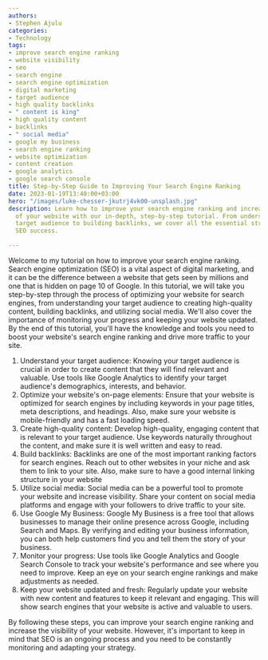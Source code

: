 ```yaml
---
authors:
- Stephen Ajulu
categories:
- Technology
tags:
- improve search engine ranking
- website visibility
- seo
- search engine
- search engine optimization
- digital marketing
- target audience
- high quality backlinks
- " content is king"
- high quality content
- backlinks
- " social media"
- google my business
- search engine ranking
- website optimization
- content creation
- google analytics
- google search console
title: Step-by-Step Guide to Improving Your Search Engine Ranking
date: 2023-01-19T13:40:00+03:00
hero: "/images/luke-chesser-jkutrj4vk00-unsplash.jpg"
description: Learn how to improve your search engine ranking and increase visibility
  of your website with our in-depth, step-by-step tutorial. From understanding your
  target audience to building backlinks, we cover all the essential strategies for
  SEO success.

---
```

Welcome to my tutorial on how to improve your search engine ranking. Search engine optimization (SEO) is a vital aspect of digital marketing, and it can be the difference between a website that gets seen by millions and one that is hidden on page 10 of Google. In this tutorial, we will take you step-by-step through the process of optimizing your website for search engines, from understanding your target audience to creating high-quality content, building backlinks, and utilizing social media. We'll also cover the importance of monitoring your progress and keeping your website updated. By the end of this tutorial, you'll have the knowledge and tools you need to boost your website's search engine ranking and drive more traffic to your site.

1. Understand your target audience: Knowing your target audience is crucial in order to create content that they will find relevant and valuable. Use tools like Google Analytics to identify your target audience's demographics, interests, and behavior.
2. Optimize your website's on-page elements: Ensure that your website is optimized for search engines by including keywords in your page titles, meta descriptions, and headings. Also, make sure your website is mobile-friendly and has a fast loading speed.
3. Create high-quality content: Develop high-quality, engaging content that is relevant to your target audience. Use keywords naturally throughout the content, and make sure it is well written and easy to read.
4. Build backlinks: Backlinks are one of the most important ranking factors for search engines. Reach out to other websites in your niche and ask them to link to your site. Also, make sure to have a good internal linking structure in your website
5. Utilize social media: Social media can be a powerful tool to promote your website and increase visibility. Share your content on social media platforms and engage with your followers to drive traffic to your site.
6. Use Google My Business: Google My Business is a free tool that allows businesses to manage their online presence across Google, including Search and Maps. By verifying and editing your business information, you can both help customers find you and tell them the story of your business.
7. Monitor your progress: Use tools like Google Analytics and Google Search Console to track your website's performance and see where you need to improve. Keep an eye on your search engine rankings and make adjustments as needed.
8. Keep your website updated and fresh: Regularly update your website with new content and features to keep it relevant and engaging. This will show search engines that your website is active and valuable to users.

By following these steps, you can improve your search engine ranking and increase the visibility of your website. However, it's important to keep in mind that SEO is an ongoing process and you need to be constantly monitoring and adapting your strategy.